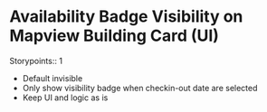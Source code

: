 # Availability Badge Visibility on Mapview Building Card (UI)

Storypoints:: 1

- Default invisible
- Only show visibility badge when checkin-out date are selected
- Keep UI and logic as is